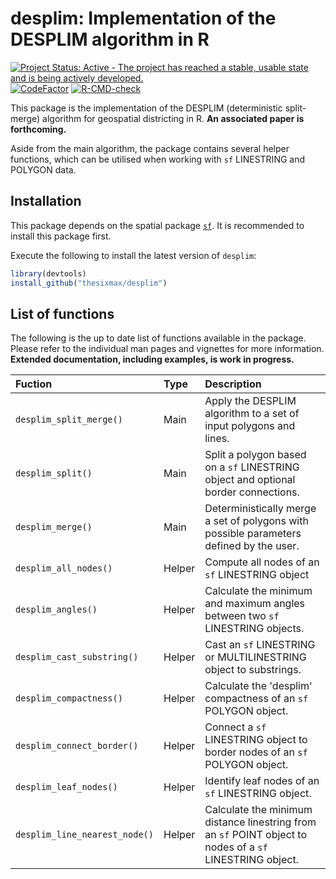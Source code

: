# desplim: Implementation of the DESPLIM algorithm in R
<!-- badges: start -->
  [![Project Status: Active - The project has reached a stable, usable state and is being actively developed.](https://www.repostatus.org/badges/latest/active.svg)](https://www.repostatus.org/#active)
  [![CodeFactor](https://www.codefactor.io/repository/github/thesixmax/desplim/badge)](https://www.codefactor.io/repository/github/thesixmax/desplim)
  [![R-CMD-check](https://github.com/thesixmax/desplim/actions/workflows/R-CMD-check.yaml/badge.svg)](https://github.com/thesixmax/desplim/actions/workflows/R-CMD-check.yaml)
<!-- badges: end -->

This package is the implementation of the DESPLIM (deterministic split-merge) algorithm for geospatial districting in R. **An associated paper is forthcoming.**

Aside from the main algorithm, the package contains several helper functions, which can be utilised when working with `sf` LINESTRING and POLYGON data.

## Installation

This package depends on the spatial package [`sf`](https://github.com/r-spatial/sf). It is recommended to install this package first.

Execute the following to install the latest version of `desplim`:

``` R
library(devtools)
install_github("thesixmax/desplim")
```

## List of functions

The following is the up to date list of functions available in the package. Please refer to the individual man pages and vignettes for more information. **Extended documentation, including examples, is work in progress.**

| Fuction | Type | Description |
|:------------------|:--------|:-------------------------------------------|
| `desplim_split_merge()` | Main | Apply the DESPLIM algorithm to a set of input polygons and lines. |
| `desplim_split()` | Main | Split a polygon based on a `sf` LINESTRING object and optional border connections. |
| `desplim_merge()` | Main | Deterministically merge a set of polygons with possible parameters defined by the user. |
| `desplim_all_nodes()` | Helper | Compute all nodes of an `sf` LINESTRING object |
| `desplim_angles()` | Helper | Calculate the minimum and maximum angles between two `sf` LINESTRING objects. |
| `desplim_cast_substring()` | Helper | Cast an `sf` LINESTRING or MULTILINESTRING object to substrings. |
| `desplim_compactness()` | Helper | Calculate the 'desplim' compactness of an `sf` POLYGON object. |
| `desplim_connect_border()` | Helper | Connect a `sf` LINESTRING object to border nodes of an `sf` POLYGON object. |
| `desplim_leaf_nodes()` | Helper | Identify leaf nodes of an `sf` LINESTRING object. |
| `desplim_line_nearest_node()` | Helper | Calculate the minimum distance linestring from an `sf` POINT object to nodes of a `sf` LINESTRING object. |
